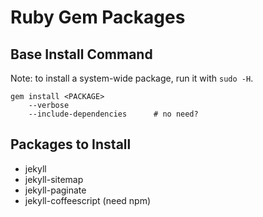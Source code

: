 Ruby Gem Packages
==============================================================================

Base Install Command
--------------------

Note: to install a system-wide package, run it with `sudo -H`.

    gem install <PACKAGE>
        --verbose
        --include-dependencies      # no need?


Packages to Install
-------------------

- jekyll
- jekyll-sitemap
- jekyll-paginate
- jekyll-coffeescript               (need npm)
